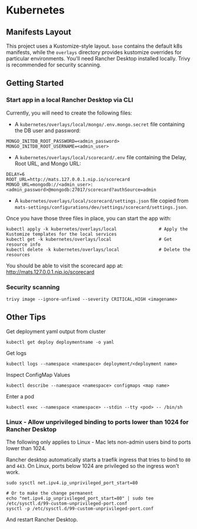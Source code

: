 # Kubernetes

## Manifests Layout

This project uses a Kustomize-style layout. `base` contains the default k8s manifests, while the `overlays` directory provides kustomize overrides for particular environments. You'll need Rancher Desktop installed locally. Trivy is recommended for security scanning.

## Getting Started

### Start app in a local Rancher Desktop via CLI

Currently, you will need to create the following files:

* A `kubernetes/overlays/local/mongo/.env.mongo.secret` file containing the DB user and password:

```env
MONGO_INITDB_ROOT_PASSWORD=<admin_password>
MONGO_INITDB_ROOT_USERNAME=<admin_user>
```

* A `kubernetes/overlays/local/scorecard/.env` file containing the Delay, Root URL, and Mongo URL:

```env
DELAY=6
ROOT_URL=http://mats.127.0.0.1.nip.io/scorecard
MONGO_URL=mongodb://<admin_user>:<admin_password>@mongodb:27017/scorecard?authSource=admin 
```

* A `kubernetes/overlays/local/scorecard/settings.json` file copied from `mats-settings/configurations/dev/settings/scorecard/settings.json`.

Once you have those three files in place, you can start the app with:

```console
kubectl apply -k kubernetes/overlays/local                # Apply the Kustomize templates for the local services
kubectl get -k kubernetes/overlays/local                  # Get resource info
kubectl delete -k kubernetes/overlays/local               # Delete the resources
```

You should be able to visit the scorecard app at: http://mats.127.0.0.1.nip.io/scorecard

### Security scanning

```console
trivy image --ignore-unfixed --severity CRITICAL,HIGH <imagename>
```

## Other Tips

Get deployment yaml output from cluster

```console
kubectl get deploy deploymentname -o yaml
```

Get logs

```console
kubectl logs --namespace <namespace> deployment/<deployment name>
```

Inspect ConfigMap Values

```console
kubectl describe --namespace <namespace> configmaps <map name>
```

Enter a pod

```console
kubectl exec --namespace <namespace> --stdin --tty <pod> -- /bin/sh
```

### Linux - Allow unprivileged binding to ports lower than 1024 for Rancher Desktop

The following only applies to Linux - Mac lets non-admin users bind to ports lower than 1024.

Rancher desktop automatically starts a traefik ingress that tries to bind to `80` and `443`. On Linux, ports below 1024 are privileged so the ingress won't work.

```console
sudo sysctl net.ipv4.ip_unprivileged_port_start=80

# Or to make the change permanent
echo "net.ipv4.ip_unprivileged_port_start=80" | sudo tee /etc/sysctl.d/99-custom-unprivileged-port.conf
sysctl -p /etc/sysctl.d/99-custom-unprivileged-port.conf
```

And restart Rancher Desktop.
